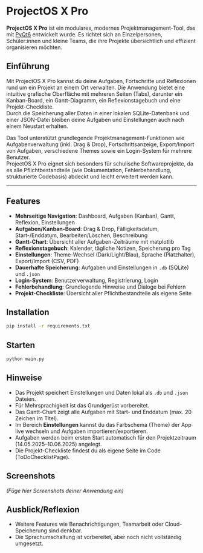 # ProjectOS X Pro

**ProjectOS X Pro** ist ein modulares, modernes Projektmanagement-Tool, das mit [PyQt6](https://riverbankcomputing.com/software/pyqt/intro) entwickelt wurde. Es richtet sich an Einzelpersonen, Schüler:innen und kleine Teams, die ihre Projekte übersichtlich und effizient organisieren möchten.

## Einführung

Mit ProjectOS X Pro kannst du deine Aufgaben, Fortschritte und Reflexionen rund um ein Projekt an einem Ort verwalten. Die Anwendung bietet eine intuitive grafische Oberfläche mit mehreren Seiten (Tabs), darunter ein Kanban-Board, ein Gantt-Diagramm, ein Reflexionstagebuch und eine Projekt-Checkliste.  
Durch die Speicherung aller Daten in einer lokalen SQLite-Datenbank und einer JSON-Datei bleiben deine Aufgaben und Einstellungen auch nach einem Neustart erhalten.

Das Tool unterstützt grundlegende Projektmanagement-Funktionen wie Aufgabenverwaltung (inkl. Drag & Drop), Fortschrittsanzeige, Export/Import von Aufgaben, verschiedene Themes sowie ein Login-System für mehrere Benutzer.  
ProjectOS X Pro eignet sich besonders für schulische Softwareprojekte, da es alle Pflichtbestandteile (wie Dokumentation, Fehlerbehandlung, strukturierte Codebasis) abdeckt und leicht erweitert werden kann.

---

## Features

- **Mehrseitige Navigation**: Dashboard, Aufgaben (Kanban), Gantt, Reflexion, Einstellungen
- **Aufgaben/Kanban-Board**: Drag & Drop, Fälligkeitsdatum, Start-/Enddatum, Bearbeiten/Löschen, Beschreibung
- **Gantt-Chart**: Übersicht aller Aufgaben-Zeiträume mit matplotlib
- **Reflexionstagebuch**: Kalender, tägliche Notizen, Speicherung pro Tag
- **Einstellungen**: Theme-Wechsel (Dark/Light/Blau), Sprache (Platzhalter), Export/Import (CSV, PDF)
- **Dauerhafte Speicherung**: Aufgaben und Einstellungen in `.db` (SQLite) und `.json`
- **Login-System**: Benutzerverwaltung, Registrierung, Login
- **Fehlerbehandlung**: Grundlegende Hinweise und Dialoge bei Fehlern
- **Projekt-Checkliste**: Übersicht aller Pflichtbestandteile als eigene Seite

## Installation

```bash
pip install -r requirements.txt
```

## Starten

```bash
python main.py
```

## Hinweise

- Das Projekt speichert Einstellungen und Daten lokal als `.db` und `.json` Dateien.
- Für Mehrsprachigkeit ist das Grundgerüst vorbereitet.
- Das Gantt-Chart zeigt alle Aufgaben mit Start- und Enddatum (max. 20 Zeichen im Titel).
- Im Bereich **Einstellungen** kannst du das Farbschema (Theme) der App live wechseln und Aufgaben importieren/exportieren.
- Aufgaben werden beim ersten Start automatisch für den Projektzeitraum (14.05.2025–10.06.2025) angelegt.
- Die Projekt-Checkliste findest du als eigene Seite im Code (ToDoChecklistPage).

## Screenshots

*(Füge hier Screenshots deiner Anwendung ein)*

## Ausblick/Reflexion

- Weitere Features wie Benachrichtigungen, Teamarbeit oder Cloud-Speicherung sind denkbar.
- Die Sprachumschaltung ist vorbereitet, aber noch nicht vollständig umgesetzt.
